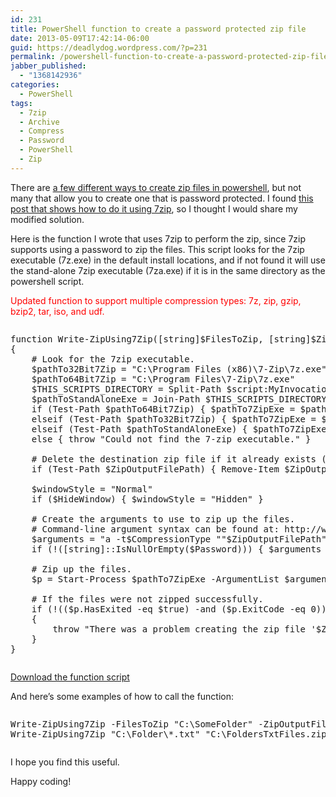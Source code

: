 ```yaml
---
id: 231
title: PowerShell function to create a password protected zip file
date: 2013-05-09T17:42:14-06:00
guid: https://deadlydog.wordpress.com/?p=231
permalink: /powershell-function-to-create-a-password-protected-zip-file/
jabber_published:
  - "1368142936"
categories:
  - PowerShell
tags:
  - 7zip
  - Archive
  - Compress
  - Password
  - PowerShell
  - Zip
---
```

There are [a few different ways to create zip files in powershell](http://stackoverflow.com/questions/1153126/how-to-create-a-zip-archive-with-powershell), but not many that allow you to create one that is password protected. I found [this post that shows how to do it using 7zip](http://community.spiceworks.com/topic/263947-powershell-7-zip-password-protected-zip), so I thought I would share my modified solution.

Here is the function I wrote that uses 7zip to perform the zip, since 7zip supports using a password to zip the files. This script looks for the 7zip executable (7z.exe) in the default install locations, and if not found it will use the stand-alone 7zip executable (7za.exe) if it is in the same directory as the powershell script.

<font color="#ff0000">Updated function to support multiple compression types: 7z, zip, gzip, bzip2, tar, iso, and udf.</font>

<div id="scid:C89E2BDB-ADD3-4f7a-9810-1B7EACF446C1:0e7fa6f5-ab5f-4223-ae37-9a4950d2e189" class="wlWriterEditableSmartContent" style="float: none; padding-bottom: 0px; padding-top: 0px; padding-left: 0px; margin: 0px; display: inline; padding-right: 0px">
  <pre style=white-space:normal>

  <pre class="brush: powershell; pad-line-numbers: true; title: ; notranslate" title="">
function Write-ZipUsing7Zip([string]$FilesToZip, [string]$ZipOutputFilePath, [string]$Password, [ValidateSet('7z','zip','gzip','bzip2','tar','iso','udf')][string]$CompressionType = 'zip', [switch]$HideWindow)
{
	# Look for the 7zip executable.
	$pathTo32Bit7Zip = "C:\Program Files (x86)\7-Zip\7z.exe"
	$pathTo64Bit7Zip = "C:\Program Files\7-Zip\7z.exe"
	$THIS_SCRIPTS_DIRECTORY = Split-Path $script:MyInvocation.MyCommand.Path
	$pathToStandAloneExe = Join-Path $THIS_SCRIPTS_DIRECTORY "7za.exe"
	if (Test-Path $pathTo64Bit7Zip) { $pathTo7ZipExe = $pathTo64Bit7Zip }
	elseif (Test-Path $pathTo32Bit7Zip) { $pathTo7ZipExe = $pathTo32Bit7Zip }
	elseif (Test-Path $pathToStandAloneExe) { $pathTo7ZipExe = $pathToStandAloneExe }
	else { throw "Could not find the 7-zip executable." }

	# Delete the destination zip file if it already exists (i.e. overwrite it).
	if (Test-Path $ZipOutputFilePath) { Remove-Item $ZipOutputFilePath -Force }

	$windowStyle = "Normal"
	if ($HideWindow) { $windowStyle = "Hidden" }

	# Create the arguments to use to zip up the files.
	# Command-line argument syntax can be found at: http://www.dotnetperls.com/7-zip-examples
	$arguments = "a -t$CompressionType ""$ZipOutputFilePath"" ""$FilesToZip"" -mx9"
	if (!([string]::IsNullOrEmpty($Password))) { $arguments += " -p$Password" }

	# Zip up the files.
	$p = Start-Process $pathTo7ZipExe -ArgumentList $arguments -Wait -PassThru -WindowStyle $windowStyle

	# If the files were not zipped successfully.
	if (!(($p.HasExited -eq $true) -and ($p.ExitCode -eq 0)))
	{
		throw "There was a problem creating the zip file '$ZipFilePath'."
	}
}
</pre>
</div>

<div id="scid:fb3a1972-4489-4e52-abe7-25a00bb07fdf:11b1cbeb-7517-4cc0-bac6-5a118e3bf5ed" class="wlWriterEditableSmartContent" style="float: none; padding-bottom: 0px; padding-top: 0px; padding-left: 0px; margin: 0px; display: inline; padding-right: 0px">
  <p>
    <a href="/assets/Posts/2013/09/Write-ZipUsing7Zip.zip" target="_blank">Download the function script</a>
  </p>
</div>

And here’s some examples of how to call the function:

<div id="scid:C89E2BDB-ADD3-4f7a-9810-1B7EACF446C1:6d42504d-899b-47fc-876b-7fdf51177012" class="wlWriterEditableSmartContent" style="float: none; padding-bottom: 0px; padding-top: 0px; padding-left: 0px; margin: 0px; display: inline; padding-right: 0px">
  <pre style=white-space:normal>

  <pre class="brush: powershell; title: ; notranslate" title="">
Write-ZipUsing7Zip -FilesToZip "C:\SomeFolder" -ZipOutputFilePath "C:\SomeFolder.zip" -Password "password123"
Write-ZipUsing7Zip "C:\Folder\*.txt" "C:\FoldersTxtFiles.zip" -HideWindow
</pre>
</div>



I hope you find this useful.

Happy coding!
